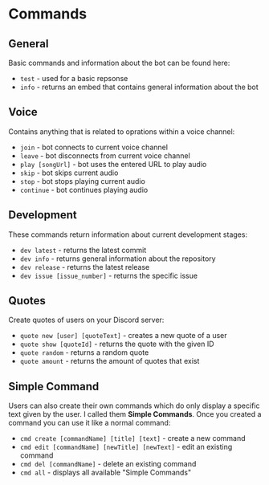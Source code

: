 # Commands

## General

Basic commands and information about the bot can be found here:

- ``test`` - used for a basic repsonse
- ``info`` - returns an embed that contains general information about the bot

## Voice

Contains anything that is related to oprations within a voice channel:

- ``join`` - bot connects to current voice channel
- ``leave`` - bot disconnects from current voice channel
- ``play [songUrl]`` - bot uses the entered URL to play audio
- ``skip`` - bot skips current audio
- ``stop`` - bot stops playing current audio
- ``continue`` - bot continues playing audio

## Development

These commands return information about current development stages:

- ``dev latest`` - returns the latest commit
- ``dev info`` - returns general information about the repository
- ``dev release`` - returns the latest release
- ``dev issue [issue_number]`` - returns the specific issue

## Quotes

Create quotes of users on your Discord server:

- ``quote new [user] [quoteText]`` - creates a new quote of a user
- ``quote show [quoteId]`` - returns the quote with the given ID
- ``quote random`` - returns a random quote
- ``quote amount`` - returns the amount of quotes that exist

## Simple Command

Users can also create their own commands which do only display a specific text given
by the user. I called them **Simple Commands**. Once you created a command you can
use it like a normal command:

- ``cmd create [commandName] [title] [text]`` - create a new command
- ``cmd edit [commandName] [newTitle] [newText]`` - edit an existing command
- ``cmd del [commandName]`` - delete an existing command
- ``cmd all`` - displays all available "Simple Commands"